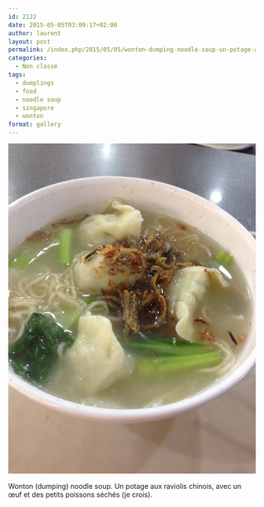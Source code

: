 ```yaml
---
id: 2122
date: 2015-05-05T03:09:17+02:00
author: laurent
layout: post
permalink: /index.php/2015/05/05/wonton-dumping-noodle-soup-un-potage-aux/
categories:
  - Non classé
tags:
  - dumplings
  - food
  - noodle soup
  - singapore
  - wonton
format: gallery
---
```

<img src="/images/2015/05/tumblr_nnuwrhmPKH1uuvt0bo1_1280.jpg" />

Wonton (dumping) noodle soup. Un potage aux raviolis chinois, avec un œuf et des petits poissons séchés (je crois).